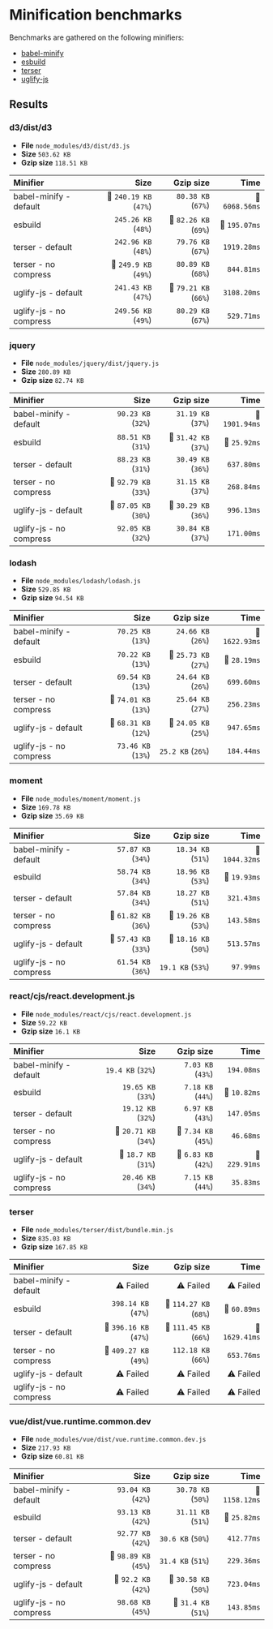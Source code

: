 # Minification benchmarks

Benchmarks are gathered on the following minifiers:
<!-- minifiersList:start -->
- [babel-minify](https://github.com/babel/minify)
- [esbuild](https://github.com/evanw/esbuild)
- [terser](https://github.com/terser/terser)
- [uglify-js](https://github.com/mishoo/UglifyJS)
<!-- minifiersList:end -->

## Results
<!-- results:start -->
### d3/dist/d3
- **File** `node_modules/d3/dist/d3.js`
- **Size** `503.62 KB`
- **Gzip size** `118.51 KB`

| Minifier                |                   Size |             Gzip size |           Time |
| :---------------------- | ---------------------: | --------------------: | -------------: |
| babel-minify - default  | 🐥 `240.19 KB` (`47%`) |    `80.38 KB` (`67%`) | 🐢 `6068.56ms` |
| esbuild                 |    `245.26 KB` (`48%`) | 🐷 `82.26 KB` (`69%`) |  🐇 `195.07ms` |
| terser - default        |    `242.96 KB` (`48%`) |    `79.76 KB` (`67%`) |    `1919.28ms` |
| terser - no compress    |  🐷 `249.9 KB` (`49%`) |    `80.89 KB` (`68%`) |     `844.81ms` |
| uglify-js - default     |    `241.43 KB` (`47%`) | 🐥 `79.21 KB` (`66%`) |    `3108.20ms` |
| uglify-js - no compress |    `249.56 KB` (`49%`) |    `80.29 KB` (`67%`) |     `529.71ms` |

### jquery
- **File** `node_modules/jquery/dist/jquery.js`
- **Size** `280.89 KB`
- **Gzip size** `82.74 KB`

| Minifier                |                  Size |             Gzip size |           Time |
| :---------------------- | --------------------: | --------------------: | -------------: |
| babel-minify - default  |    `90.23 KB` (`32%`) |    `31.19 KB` (`37%`) | 🐢 `1901.94ms` |
| esbuild                 |    `88.51 KB` (`31%`) | 🐷 `31.42 KB` (`37%`) |   🐇 `25.92ms` |
| terser - default        |    `88.23 KB` (`31%`) |    `30.49 KB` (`36%`) |     `637.80ms` |
| terser - no compress    | 🐷 `92.79 KB` (`33%`) |    `31.15 KB` (`37%`) |     `268.84ms` |
| uglify-js - default     | 🐥 `87.05 KB` (`30%`) | 🐥 `30.29 KB` (`36%`) |     `996.13ms` |
| uglify-js - no compress |    `92.05 KB` (`32%`) |    `30.84 KB` (`37%`) |     `171.00ms` |

### lodash
- **File** `node_modules/lodash/lodash.js`
- **Size** `529.85 KB`
- **Gzip size** `94.54 KB`

| Minifier                |                  Size |             Gzip size |           Time |
| :---------------------- | --------------------: | --------------------: | -------------: |
| babel-minify - default  |    `70.25 KB` (`13%`) |    `24.66 KB` (`26%`) | 🐢 `1622.93ms` |
| esbuild                 |    `70.22 KB` (`13%`) | 🐷 `25.73 KB` (`27%`) |   🐇 `28.19ms` |
| terser - default        |    `69.54 KB` (`13%`) |    `24.64 KB` (`26%`) |     `699.60ms` |
| terser - no compress    | 🐷 `74.01 KB` (`13%`) |    `25.64 KB` (`27%`) |     `256.23ms` |
| uglify-js - default     | 🐥 `68.31 KB` (`12%`) | 🐥 `24.05 KB` (`25%`) |     `947.65ms` |
| uglify-js - no compress |    `73.46 KB` (`13%`) |     `25.2 KB` (`26%`) |     `184.44ms` |

### moment
- **File** `node_modules/moment/moment.js`
- **Size** `169.78 KB`
- **Gzip size** `35.69 KB`

| Minifier                |                  Size |             Gzip size |           Time |
| :---------------------- | --------------------: | --------------------: | -------------: |
| babel-minify - default  |    `57.87 KB` (`34%`) |    `18.34 KB` (`51%`) | 🐢 `1044.32ms` |
| esbuild                 |    `58.74 KB` (`34%`) |    `18.96 KB` (`53%`) |   🐇 `19.93ms` |
| terser - default        |    `57.84 KB` (`34%`) |    `18.27 KB` (`51%`) |     `321.43ms` |
| terser - no compress    | 🐷 `61.82 KB` (`36%`) | 🐷 `19.26 KB` (`53%`) |     `143.58ms` |
| uglify-js - default     | 🐥 `57.43 KB` (`33%`) | 🐥 `18.16 KB` (`50%`) |     `513.57ms` |
| uglify-js - no compress |    `61.54 KB` (`36%`) |     `19.1 KB` (`53%`) |      `97.99ms` |

### react/cjs/react.development.js
- **File** `node_modules/react/cjs/react.development.js`
- **Size** `59.22 KB`
- **Gzip size** `16.1 KB`

| Minifier                |                  Size |            Gzip size |          Time |
| :---------------------- | --------------------: | -------------------: | ------------: |
| babel-minify - default  |     `19.4 KB` (`32%`) |    `7.03 KB` (`43%`) |    `194.08ms` |
| esbuild                 |    `19.65 KB` (`33%`) |    `7.18 KB` (`44%`) |  🐇 `10.82ms` |
| terser - default        |    `19.12 KB` (`32%`) |    `6.97 KB` (`43%`) |    `147.05ms` |
| terser - no compress    | 🐷 `20.71 KB` (`34%`) | 🐷 `7.34 KB` (`45%`) |     `46.68ms` |
| uglify-js - default     |  🐥 `18.7 KB` (`31%`) | 🐥 `6.83 KB` (`42%`) | 🐢 `229.91ms` |
| uglify-js - no compress |    `20.46 KB` (`34%`) |    `7.15 KB` (`44%`) |     `35.83ms` |

### terser
- **File** `node_modules/terser/dist/bundle.min.js`
- **Size** `835.03 KB`
- **Gzip size** `167.85 KB`

| Minifier                |                   Size |              Gzip size |           Time |
| :---------------------- | ---------------------: | ---------------------: | -------------: |
| babel-minify - default  |              ⚠️ Failed |              ⚠️ Failed |      ⚠️ Failed |
| esbuild                 |    `398.14 KB` (`47%`) | 🐷 `114.27 KB` (`68%`) |   🐇 `60.89ms` |
| terser - default        | 🐥 `396.16 KB` (`47%`) | 🐥 `111.45 KB` (`66%`) | 🐢 `1629.41ms` |
| terser - no compress    | 🐷 `409.27 KB` (`49%`) |    `112.18 KB` (`66%`) |     `653.76ms` |
| uglify-js - default     |              ⚠️ Failed |              ⚠️ Failed |      ⚠️ Failed |
| uglify-js - no compress |              ⚠️ Failed |              ⚠️ Failed |      ⚠️ Failed |

### vue/dist/vue.runtime.common.dev
- **File** `node_modules/vue/dist/vue.runtime.common.dev.js`
- **Size** `217.93 KB`
- **Gzip size** `60.81 KB`

| Minifier                |                  Size |             Gzip size |           Time |
| :---------------------- | --------------------: | --------------------: | -------------: |
| babel-minify - default  |    `93.04 KB` (`42%`) |    `30.78 KB` (`50%`) | 🐢 `1158.12ms` |
| esbuild                 |    `93.13 KB` (`42%`) |    `31.11 KB` (`51%`) |   🐇 `25.82ms` |
| terser - default        |    `92.77 KB` (`42%`) |     `30.6 KB` (`50%`) |     `412.77ms` |
| terser - no compress    | 🐷 `98.89 KB` (`45%`) |     `31.4 KB` (`51%`) |     `229.36ms` |
| uglify-js - default     |  🐥 `92.2 KB` (`42%`) | 🐥 `30.58 KB` (`50%`) |     `723.04ms` |
| uglify-js - no compress |    `98.68 KB` (`45%`) |  🐷 `31.4 KB` (`51%`) |     `143.85ms` |


<!-- results:end -->

